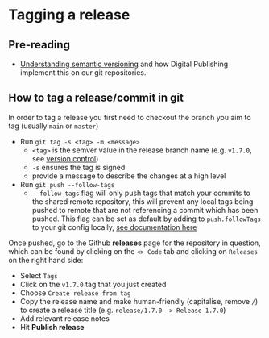 # Tagging a release

## Pre-reading

- [Understanding semantic versioning](../guides/VERSIONING.md) and how Digital Publishing implement this on our git repositories.

## How to tag a release/commit in git

In order to tag a release you first need to checkout the branch you aim to tag (usually `main` or `master`)

* Run `git tag -s <tag> -m <message>`
	* `<tag>` is the semver value in the release branch name (e.g. `v1.7.0`, see [version control](VERSIONING.md))
	* `-s` ensures the tag is signed
	* provide a message to describe the changes at a high level
* Run `git push --follow-tags` 
	* `--follow-tags` flag will only push tags that match your commits to the shared remote repository, this will prevent any local tags being pushed to remote that are not referencing a commit which has been pushed. This flag can be set as default by adding to `push.followTags` to your git config locally, [see documentation here](https://git-scm.com/docs/git-push#Documentation/git-push.txt---follow-tags)


Once pushed, go to the Github **releases** page for the repository in question, which can be found by clicking on the `<> Code` tab and clicking on `Releases` on the right hand side:

* Select `Tags`
* Click on the `v1.7.0` tag that you just created
* Choose `Create release from tag`
* Copy the release name and make human-friendly (capitalise, remove `/`) to create a release title (e.g. `release/1.7.0 -> Release 1.7.0`)
* Add relevant release notes
* Hit **Publish release**
